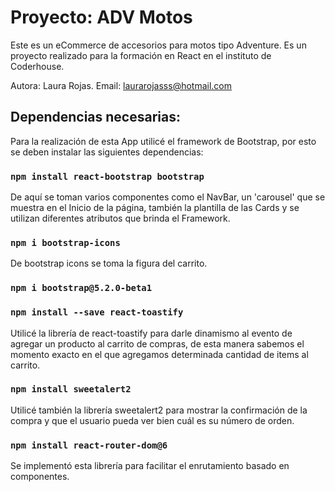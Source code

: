 # Proyecto: ADV Motos

Este es un eCommerce de accesorios para motos tipo Adventure. Es un proyecto realizado para la formación en React en el instituto de Coderhouse. 

Autora: Laura Rojas. 
Email: laurarojasss@hotmail.com

## Dependencias necesarias: 

Para la realización de esta App utilicé el framework de Bootstrap, por esto se deben instalar las siguientes dependencias: 

### `npm install react-bootstrap bootstrap`

De aquí se toman varios componentes como el NavBar, un 'carousel' que se muestra en el Inicio de la página, también la plantilla de las Cards y se utilizan diferentes atributos que brinda el Framework. 

### `npm i bootstrap-icons`

De bootstrap icons se toma la figura del carrito. 

### `npm i bootstrap@5.2.0-beta1`

### `npm install --save react-toastify`

Utilicé la librería de react-toastify para darle dinamismo al evento de agregar un producto al carrito de compras, de esta manera sabemos el momento exacto en el que agregamos determinada cantidad de items al carrito.

### `npm install sweetalert2`

Utilicé también la librería sweetalert2 para mostrar la confirmación de la compra y que el usuario pueda ver bien cuál es su número de orden. 

### `npm install react-router-dom@6`

Se implementó esta librería para facilitar el enrutamiento basado en componentes.

